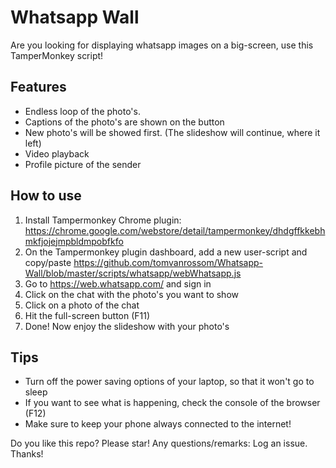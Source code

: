 # Whatsapp Wall
Are you looking for displaying whatsapp images on a big-screen, use this TamperMonkey script!

## Features
* Endless loop of the photo's.
* Captions of the photo's are shown on the button
* New photo's will be showed first. (The slideshow will continue, where it left)
* Video playback
* Profile picture of the sender

## How to use
1. Install Tampermonkey Chrome plugin: https://chrome.google.com/webstore/detail/tampermonkey/dhdgffkkebhmkfjojejmpbldmpobfkfo
1. On the Tampermonkey plugin dashboard, add a new user-script and copy/paste https://github.com/tomvanrossom/Whatsapp-Wall/blob/master/scripts/whatsapp/webWhatsapp.js
1. Go to https://web.whatsapp.com/ and sign in
1. Click on the chat with the photo's you want to show
1. Click on a photo of the chat
1. Hit the full-screen button (F11)
1. Done! Now enjoy the slideshow with your photo's

## Tips
* Turn off the power saving options of your laptop, so that it won't go to sleep
* If you want to see what is happening, check the console of the browser (F12)
* Make sure to keep your phone always connected to the internet!

Do you like this repo? Please star! Any questions/remarks: Log an issue. Thanks!
